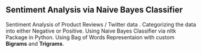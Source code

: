 <h2> Sentiment Analysis via Naive Bayes Classifier </h2>

Sentiment Analysis of Product Reviews / Twitter data .
Categorizing the data into either Negative or Positive.
Using Naive Bayes Classifier via nltk Package in Python.
Using Bag of Words Representaion with custom <b>Bigrams</b> and <b>Trigrams</b>.